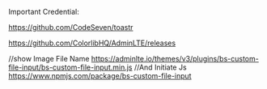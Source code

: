 Important Credential:

https://github.com/CodeSeven/toastr

https://github.com/ColorlibHQ/AdminLTE/releases

//show Image File Name
https://adminlte.io/themes/v3/plugins/bs-custom-file-input/bs-custom-file-input.min.js
//And Initiate Js
https://www.npmjs.com/package/bs-custom-file-input
